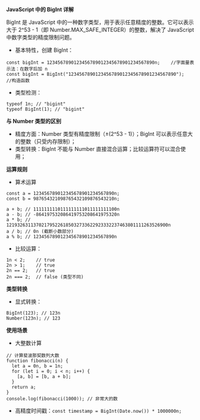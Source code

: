 **JavaScript 中的 BigInt 详解**

BigInt 是 JavaScript 中的一种数字类型，用于表示任意精度的整数。它可以表示大于 2^53 - 1（即 Number.MAX_SAFE_INTEGER）的整数，解决了 JavaScript 中数字类型的精度限制问题。
- 基本特性，创建 BigInt：
```
const bigInt = 1234567890123456789012345678901234567890n;    //字面量表示法：在数字后加 n
const bigInt = BigInt("1234567890123456789012345678901234567890");    //构造函数
```
- 类型检测：
```
typeof 1n; // "bigint"
typeof BigInt(1); // "bigint"
```

**与 Number 类型的区别**
- 精度方面：Number 类型有精度限制（±(2^53 - 1)）；BigInt 可以表示任意大的整数（只受内存限制）；
- 类型转换：BigInt 不能与 Number 直接混合运算；比较运算符可以混合使用；

**运算规则**
- 算术运算
```
const a = 123456789012345678901234567890n;
const b = 987654321098765432109876543210n;

a + b; // 1111111110111111111011111111100n
a - b; // -864197532086419753208641975320n
a * b; // 121932631137021795226185032733622923332237463801111263526900n
a / b; // 0n (截断小数部分)
a % b; // 123456789012345678901234567890n
```
- 比较运算：
```
1n < 2;    // true
2n > 1;    // true
2n == 2;   // true
2n === 2;  // false (类型不同)
```

**类型转换**
- 显式转换：
```
BigInt(123); // 123n
Number(123n); // 123
```

**使用场景**
- 大整数计算
```
// 计算斐波那契数列大数
function fibonacci(n) {
  let a = 0n, b = 1n;
  for (let i = 0; i < n; i++) {
    [a, b] = [b, a + b];
  }
  return a;
}
console.log(fibonacci(1000)); // 非常大的数
```
- 高精度时间戳：`const timestamp = BigInt(Date.now()) * 1000000n;`







